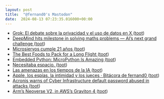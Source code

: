 ```yaml
---
layout: post
title:  "@fernand0's Mastodon"
date:  2024-08-13 07:23:35.016000+00:00
---
```

*  [Grok: El debate sobre la privacidad y el uso de datos en X ](https://wwwhatsnew.com/2024/07/28/grok-el-debate-sobre-la-privacidad-y-el-uso-de-datos-en-x) ([toot](https://mastodon.social/@fernand0/112953512100739632))
*  [DeepMind hits milestone in solving maths problems — AI’s next grand challenge ](https://www.nature.com/articles/d41586-024-02441-) ([toot](https://mastodon.social/@fernand0/112952721810317391))
*  [Microsiervos cumple 21 años ](https://www.microsiervos.com/archivo/general/microsiervos-cumple-21-anos.htm) ([toot](https://mastodon.social/@fernand0/112952043481641880))
*  [The Best Foods to Pack for a Long Flight ](https://lifehacker.com/food-drink/best-foods-to-pack-for-a-fligh) ([toot](https://mastodon.social/@fernand0/112950236874838450))
*  [Embedded Python: MicroPython Is Amazing ](https://hackaday.com/2024/07/11/embedded-python-micropython-is-amazing) ([toot](https://mastodon.social/@fernand0/112950048822802504))
*  [Necesitaba espacio. ](https://avecesunafoto.wordpress.com/2024/08/12/necesitaba-espacio) ([toot](https://mastodon.social/@fernand0/112950017612180023))
*  [Las amenazas en los tiempos de la IA ](http://fernand0.github.io//amenazas-tiempos-IA) ([toot](https://mastodon.social/@fernand0/112949849005341359))
*  [Apple, los espías, la intimidad y los jueces · Bitácora de fernand0 ](http://blog.elmundoesimperfecto.com/2024/08/12/apple-privacidad-jueces) ([toot](https://mastodon.social/@fernand0/112949835785972753))
*  [Acronis warns of Cyber Infrastructure default password abused in attacks ](https://www.bleepingcomputer.com/news/security/acronis-warns-of-cyber-infrastructure-default-password-abused-in-attacks) ([toot](https://mastodon.social/@fernand0/112949708205854416))
*  [Arm’s Neoverse V2, in AWS’s Graviton 4 ](https://chipsandcheese.com/2024/07/22/arms-neoverse-v2-in-awss-graviton-4) ([toot](https://mastodon.social/@fernand0/112949461833944085))
